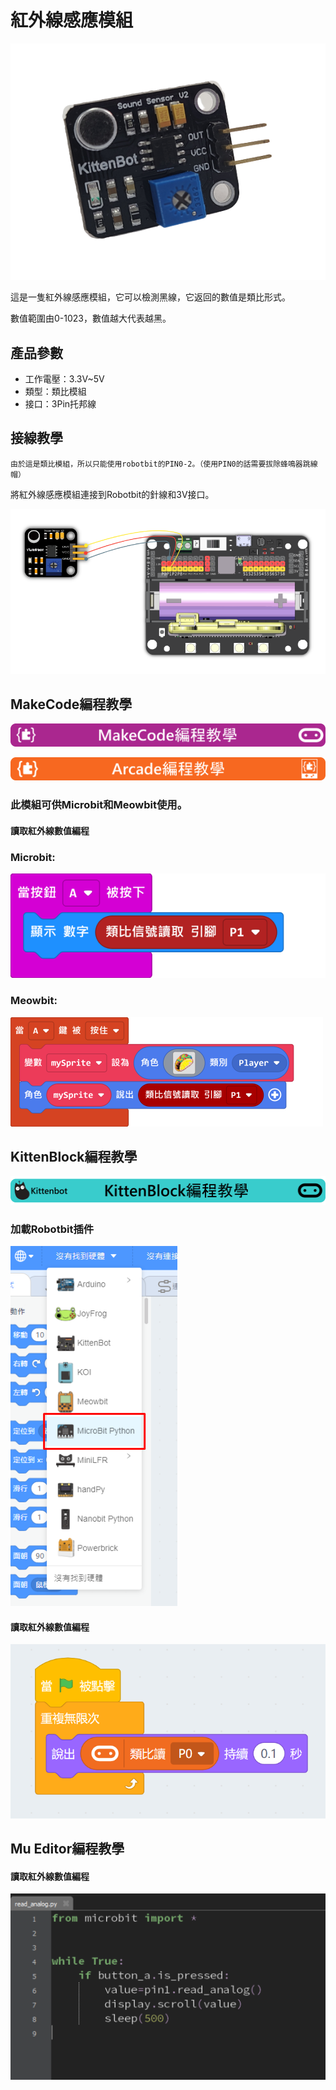 # 紅外線感應模組

![](./images/sound1.png)

這是一隻紅外線感應模組，它可以檢測黑線，它返回的數值是類比形式。

數值範圍由0-1023，數值越大代表越黑。

## 產品參數

- 工作電壓：3.3V~5V
- 類型：類比模組
- 接口：3Pin托邦線

## 接線教學

    由於這是類比模組，所以只能使用robotbit的PIN0-2。（使用PIN0的話需要拔除蜂鳴器跳線帽）
    
將紅外線感應模組連接到Robotbit的針線和3V接口。

![](./images/sound_wire.png)

## MakeCode編程教學

![](./PWmodules/images/mcbanner.png)

![](../meowbit/images/acbanner.png)

### 此模組可供Microbit和Meowbit使用。

#### 讀取紅外線數值編程

### Microbit:

![](./images/poten_code.png)

### Meowbit:

![](./images/poten_codeMeow.png)

## KittenBlock編程教學

![](./PWmodules/images/kbbanner.png)

### 加載Robotbit插件

![](./images/addRB.png)

#### 讀取紅外線數值編程

![](./images/poten_codekb.png)

## Mu Editor編程教學

#### 讀取紅外線數值編程

![](./images/poten_codemu.png)